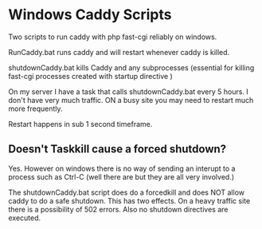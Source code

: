 Windows Caddy Scripts
===========

Two scripts to run caddy with php fast-cgi reliably on windows.

RunCaddy.bat runs caddy and will restart whenever caddy is killed.

shutdownCaddy.bat kills Caddy and any subprocesses (essential for killing fast-cgi processes created with startup directive )

On my server I have a task that calls shutdownCaddy.bat every 5 hours.  I don't have very much traffic.  ON a busy site you may need to restart much more frequently.

Restart happens in sub 1 second timeframe.

Doesn't Taskkill cause a forced shutdown?
---

Yes.  However on windows there is no way of sending an interupt to a process such as Ctrl-C (well there are but they are all very involved.)

The shutdownCaddy.bat script does do a forcedkill and does NOT allow caddy to do a safe shutdown.  This has two effects. On a heavy traffic site there is a possibility of 502 errors.  Also no shutdown directives are executed.
